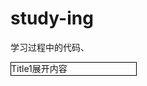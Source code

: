 study-ing
=========

学习过程中的代码、
<html>
<head>
<meta content="text/html; charset=utf-8">
<title>js折叠与展开代码，带动画</title>
</head>
<body>
<div id="ti01" onClick="te_show(1)" style="width:200px; line-height:20px; border:#000 solid 1px; cursor:pointer; margin-bottom:2px;">Title1展开内容</div>
<div id="te01" style="width:200px; line-height:20px; height:0px; display:none; margin-bottom:2px;">
text01text01text01text01text01</br>
text02text02text02text02text02</br>
text03text03text03text03text03</br>
text01text04text041text04text04</br>
text05text05text05text05text05</br>
</div>
<script>
function te-show(f)
{
var oti=document.getElementById("ti0"+f);
var ote=document.getElementById("te0"+f);
if(ote.style.display=="none")
{var i=0; ote.style.display="block";
var x= setInterval(function(){i<=100?ote.style.height=(i+=5)+"px":clearInterval(x);},25)}
else
{
var=100;
var y=setIngerval(function(){i>0?ote.style.height=(i-=5)+"px":(clearInterval(y),ote.style.display="none");},25)}}
</script>

</body>
</html>

